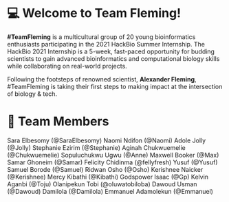 # :computer: Welcome to Team Fleming! 

**#TeamFleming** is a multicultural group of 20 young bioinformatics enthusiasts participating in the 2021 HackBio Summer Internship. The HackBio 2021 Internship is a 5-week, fast-paced opportunity for budding scientists to gain advanced bioinformatics and computational biology skills while collaborating on real-world projects. 

Following the footsteps of renowned scientist, **Alexander Fleming**, #TeamFleming is taking their first steps to making impact at the intersection of biology & tech.

# :couple: Team Members
Sara Elbesomy (@SaraElbesomy)
Naomi Ndifon (@Naomi)
Adole Jolly (@Jolly)
Stephanie Ezirim (@Stephanie)
Aginah Chukwuemelie (@Chukwuemelie)
Sopuluchukwu Ugwu (@Anne)
Maxwell Booker (@Max)
Samar Ghoneim (@Samar)
Felicity Chidinma (@fellyfresh)
Yusuf (@Yusuf)
Samuel Borode (@Samuel)
Ridwan Osho (@Osho)
Kerishnee Naicker (@Kerishnee)
Mercy Kibathi (@Kibathi)
Godspower Isaac (@Gp)
Kelvin Aganbi (@Toju)
Olanipekun Tobi (@oluwatobiloba)
Dawoud Usman  (@Dawoud)
Damilola (@Damilola)
Emmanuel Adamolekun (@Emmanuel)

#
